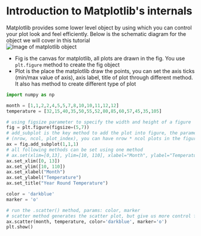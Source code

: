 # Introduction to Matplotlib's internals
Matplotlib provides some lower level object by using which you can control your plot look and feel efficiently. Below is the schematic diagram for the object we will cover in this tutorial  
![Image of matplotlib object](https://docs.google.com/a/neulion.com/drawings/d/1Lnw62xhW7QGkZP7Vcc27dQbidmF-n6Is0CBExWJQvGE/pub?w=480&h=360)  
* Fig is the canvas for matplotlib, all plots are drawn in the fig. You use ``` plt.figure``` method to create the fig object  
* Plot is the place the matplotlib draw the points, you can set the axis ticks (min/max value of axis), axis label, title of plot through different method. It also has method to create different type of plot  
```python
import numpy as np

month = [1,1,2,2,4,5,5,7,8,10,10,11,12,12]
temperature = [32,15,40,35,50,55,52,80,85,60,57,45,35,105]

# using figsize parameter to specify the width and height of a figure
fig = plt.figure(figsize=(5,7))
# add_subplot is the key method to add the plot into figure, the parameter for this method are
# (nrow, ncol, plot_index), you can have nrow * ncol plots in the figure, and plot_index starts from 1, and count by row first, then column
ax = fig.add_subplot(1,1,1)
# all following methods can be set using one method
# ax.set(xlim=[0,13], ylim=[10, 110], xlabel="Month", ylabel="Temperature", title="Year Round Temperature")
ax.set_xlim([0, 13])
ax.set_ylim([10, 110])
ax.set_xlabel("Month")
ax.set_ylabel("Temperature")
ax.set_title("Year Round Temperature")

color = 'darkblue'
marker = 'o'

# run the .scatter() method, params: color, marker
# scatter method generates the scatter plot, but give us more control for the plot. Like you can specify the color and the shape for each point
ax.scatter(month, temperature, color='darkblue', marker='o')
plt.show()
```

